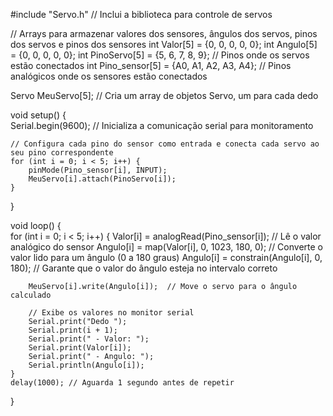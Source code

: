 #include "Servo.h"  // Inclui a biblioteca para controle de servos

// Arrays para armazenar valores dos sensores, ângulos dos servos, pinos dos servos e pinos dos sensores
int Valor[5] = {0, 0, 0, 0, 0};
int Angulo[5] = {0, 0, 0, 0, 0};
int PinoServo[5] = {5, 6, 7, 8, 9};        // Pinos onde os servos estão conectados
int Pino_sensor[5] = {A0, A1, A2, A3, A4}; // Pinos analógicos onde os sensores estão conectados

Servo MeuServo[5]; // Cria um array de objetos Servo, um para cada dedo

void setup() {  
    Serial.begin(9600); // Inicializa a comunicação serial para monitoramento

    // Configura cada pino do sensor como entrada e conecta cada servo ao seu pino correspondente
    for (int i = 0; i < 5; i++) {
        pinMode(Pino_sensor[i], INPUT);     
        MeuServo[i].attach(PinoServo[i]);   
    }
}

void loop() {  
    for (int i = 0; i < 5; i++) {
        Valor[i] = analogRead(Pino_sensor[i]);         // Lê o valor analógico do sensor
        Angulo[i] = map(Valor[i], 0, 1023, 180, 0);    // Converte o valor lido para um ângulo (0 a 180 graus)
        Angulo[i] = constrain(Angulo[i], 0, 180);      // Garante que o valor do ângulo esteja no intervalo correto

        MeuServo[i].write(Angulo[i]);  // Move o servo para o ângulo calculado

        // Exibe os valores no monitor serial
        Serial.print("Dedo ");
        Serial.print(i + 1);
        Serial.print(" - Valor: ");
        Serial.print(Valor[i]);
        Serial.print(" - Angulo: ");
        Serial.println(Angulo[i]);
    }
    delay(1000); // Aguarda 1 segundo antes de repetir
}
